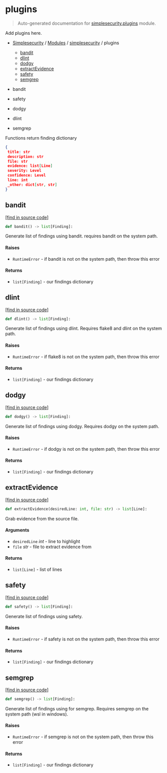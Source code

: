 # plugins

> Auto-generated documentation for [simplesecurity.plugins](../../simplesecurity/plugins.py) module.

Add plugins here.

- [Simplesecurity](../README.md#simplesecurity-index) / [Modules](../README.md#simplesecurity-modules) / [simplesecurity](index.md#simplesecurity) / plugins
    - [bandit](#bandit)
    - [dlint](#dlint)
    - [dodgy](#dodgy)
    - [extractEvidence](#extractevidence)
    - [safety](#safety)
    - [semgrep](#semgrep)

- bandit
- safety
- dodgy
- dlint
- semgrep

Functions return finding dictionary

```json
{
 title: str
 description: str
 file: str
 evidence: list[Line]
 severity: Level
 confidence: Level
 line: int
 _other: dict[str, str]
}
```

## bandit

[[find in source code]](../../simplesecurity/plugins.py#L89)

```python
def bandit() -> list[Finding]:
```

Generate list of findings using bandit. requires bandit on the system path.

#### Raises

- `RuntimeError` - if bandit is not on the system path, then throw this
error

#### Returns

- `list[Finding]` - our findings dictionary

## dlint

[[find in source code]](../../simplesecurity/plugins.py#L233)

```python
def dlint() -> list[Finding]:
```

Generate list of findings using dlint. Requires flake8 and dlint on the system path.

#### Raises

- `RuntimeError` - if flake8 is not on the system path, then throw this
error

#### Returns

- `list[Finding]` - our findings dictionary

## dodgy

[[find in source code]](../../simplesecurity/plugins.py#L201)

```python
def dodgy() -> list[Finding]:
```

Generate list of findings using dodgy. Requires dodgy on the system path.

#### Raises

- `RuntimeError` - if dodgy is not on the system path, then throw this
error

#### Returns

- `list[Finding]` - our findings dictionary

## extractEvidence

[[find in source code]](../../simplesecurity/plugins.py#L65)

```python
def extractEvidence(desiredLine: int, file: str) -> list[Line]:
```

Grab evidence from the source file.

#### Arguments

- `desiredLine` *int* - line to highlight
- `file` *str* - file to extract evidence from

#### Returns

- `list[Line]` - list of lines

## safety

[[find in source code]](../../simplesecurity/plugins.py#L166)

```python
def safety() -> list[Finding]:
```

Generate list of findings using safety.

#### Raises

- `RuntimeError` - if safety is not on the system path, then throw this
error

#### Returns

- `list[Finding]` - our findings dictionary

## semgrep

[[find in source code]](../../simplesecurity/plugins.py#L270)

```python
def semgrep() -> list[Finding]:
```

Generate list of findings using for semgrep. Requires semgrep on the
system path (wsl in windows).

#### Raises

- `RuntimeError` - if semgrep is not on the system path, then throw this
error

#### Returns

- `list[Finding]` - our findings dictionary
